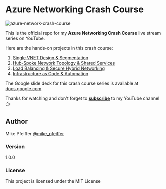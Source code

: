 # Azure Networking Crash Course

![azure-network-crash-course](https://user-images.githubusercontent.com/5126491/165672396-5f13d773-564b-4aac-b132-c54443ca0bca.png)

This is the official repo for my **Azure Networking Crash Course** live stream series on YouTube.

Here are the hands-on projects in this crash course:

1. [Single VNET Design & Segmentation](https://github.com/mikepfeiffer/azure-network-101/tree/main/Project%201)
2. [Hub-Spoke Network Topology & Shared Services](https://github.com/mikepfeiffer/azure-network-101/tree/main/Project%202)
3. [Load Balancing & Secure Hybrid Networking](https://github.com/mikepfeiffer/azure-network-101/tree/main/Project%203)
4. [Infrastructure as Code & Automation](https://github.com/mikepfeiffer/azure-network-101/tree/main/Project%204)

The Google slide deck for this crash course series is available at 
[docs.google.com](https://docs.google.com/presentation/d/1X8aJb24e89HeLSWU0gvbELgIHIkfqQFdUXFbfG0RHVg/edit?usp=sharing)

Thanks for watching and don't forget to **[subscribe](https://www.youtube.com/channel/UCuoEOqepPoBrnpL5C3P6Ehg)** to my YouTube channel 📺

## Author

Mike Pfeiffer
[@mike_pfeiffer](https://twitter.com/mike_pfeiffer)

### Version

1.0.0

### License

This project is licensed under the MIT License
